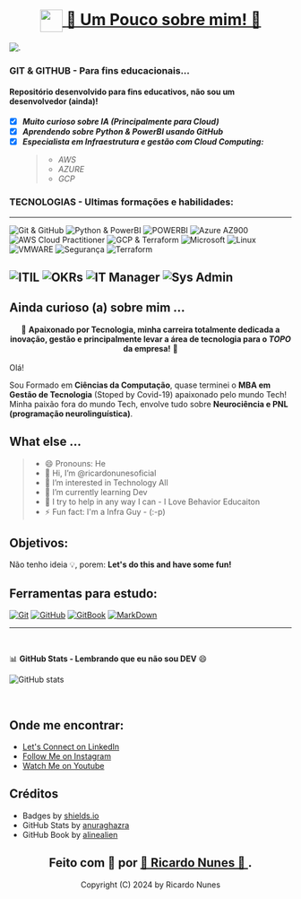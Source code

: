 <!-- Cabeçalhos -->
<h1>
     <div align="center">
     <a href="https://instagram.com/ricardonunes.oficial/">
     <img align="center" width="40px" src="https://th.bing.com/th/id/OIP.RYQd9A6wG-T3bXHApwa0RQHaFR?w=900&h=640&rs=1&pid=ImgDetMain">
     <span>👀 Um Pouco sobre mim! 👀</span>
     </a>
     </div>
</h1>

![.](https://camo.githubusercontent.com/67fc6fe69796a1433e92819310c117759475b5cba29dccedecd68a54e6f60fe6/68747470733a2f2f6d69722d73332d63646e2d63662e626568616e63652e6e65742f70726f6a6563745f6d6f64756c65732f313430305f6f70745f312f3831626234623136353638343031392e363430623630333864313333652e676966)

### GIT & GITHUB - Para fins educacionais...
#### Repositório desenvolvido para fins educativos, não sou um desenvolvedor (ainda)!

- [x] ***Muito curioso sobre IA (Principalmente para Cloud)***
- [x] ***Aprendendo sobre Python & PowerBI usando GitHub***
- [x] ***Especialista em Infraestrutura e gestão com Cloud Computing:***
    > - *AWS*
    > - *AZURE*
    > - *GCP*

### TECNOLOGIAS - Ultimas formações e habilidades:

<p align="center">

-------

![Git & GitHub](https://img.shields.io/badge/Git_&_GitHub-000?style=for-the-badge&logo=github&logoColor=E94D5F)
![Python & PowerBI](https://img.shields.io/badge/Python-000?style=for-the-badge&logo=python&logoColor=E94D5F)
![POWERBI](https://img.shields.io/badge/PowerBI-000?style=for-the-badge&logo=PowerBI&logoColor=E94D5F)
![Azure AZ900](https://img.shields.io/badge/AZURE-000?style=for-the-badge&logo=MicrosoftAzure&logoColor=E94D5F)
![AWS Cloud Practitioner](https://img.shields.io/badge/AWS-000?style=for-the-badge&logo=AmazonAWS&logoColor=E94D5F)
![GCP & Terraform](https://img.shields.io/badge/Google-000?style=for-the-badge&logo=googlecloud&logoColor=E94D5F)
![Microsoft](https://img.shields.io/badge/Microsoft-000?style=for-the-badge&logo=microsoft&logoColor=E94D5F)
![Linux](https://img.shields.io/badge/Linux-000?style=for-the-badge&logo=Linux&logoColor=E94D5F)
![VMWARE](https://img.shields.io/badge/VMWare-000?style=for-the-badge&logo=VMWare&logoColor=E94D5F)
![Segurança](https://img.shields.io/badge/Security-000?style=for-the-badge&logo=Sonicwall&logoColor=E94D5F)
![Terraform](https://img.shields.io/badge/Terraform-000?style=for-the-badge&logo=terraform&logoColor=E94D5F)

![ITIL](https://img.shields.io/badge/ITIL_&_Scrum-000?style=for-the-badge&logo=itil&logoColor=E94D5F)
![OKRs](https://img.shields.io/badge/OKR_&_KPI-000?style=for-the-badge&logo=OKR&logoColor=E94D5F)
![IT Manager](https://img.shields.io/badge/ITSM_Manager-000?style=for-the-badge&logo=ITManager&logoColor=E94D5F)
![Sys Admin](https://img.shields.io/badge/Sys_Admin-000?style=for-the-badge&logo=sysadmin&logoColor=E94D5F)
----------
</p>

<!-- Sobre mim -->
## Ainda curioso (a) sobre mim ...

<div align="center">
🎯 <b>Apaixonado por Tecnologia, minha carreira totalmente dedicada a inovação, gestão e principalmente levar a área de tecnologia para o <i>TOPO</i> da empresa!</b> 🎯
</div>

<br>
Olá!
</br>
<p>
Sou Formado em <b>Ciências da Computação</b>, quase terminei o <b>MBA em Gestão de Tecnologia</b> (Stoped by Covid-19) apaixonado pelo mundo Tech! Minha paixão fora do mundo Tech, envolve tudo sobre <b>Neurociência e PNL (programação neurolinguística)</b>. 
</p>

## What else ...
> - 😄 Pronouns: He
> - 👋 Hi, I’m @ricardonunesoficial
> - 👀 I’m interested in Technology All
> - 🌱 I’m currently learning Dev
> - 💞️ I try to help in any way I can - I Love Behavior Educaiton
> - ⚡ Fun fact: I'm a Infra Guy - (:-p)


<!-- Texto no meio do README -->
## Objetivos:
Não tenho ideia 💡, porem: **Let's do this and have some fun!**


## Ferramentas para estudo:
[![Git](https://img.shields.io/badge/Git-000?style=for-the-badge&logo=git&logoColor=E94D5F)](https://git-scm.com/doc) 
[![GitHub](https://img.shields.io/badge/GitHub-000?style=for-the-badge&logo=github&logoColor=30A3DC)](https://docs.github.com/)
[![GitBook](https://img.shields.io/badge/GitBook-000?style=for-the-badge&logo=gitbook&logoColor=E94D5F)](https://aline-antunes.gitbook.io/formacao-fundamentos-github)
[![MarkDown](https://img.shields.io/badge/MarkDown-000?style=for-the-badge&logo=markdonw&logoColor=E94D5F)](https://github.com/mende1/guia-definitivo-de-markdown)
</br>

-----
<br>

📊 **GitHub Stats - Lembrando que eu não sou DEV** :smile:

![GitHub stats](https://github-readme-stats.vercel.app/api?username=ricardonunesoficial&show_icons=true&theme=radical)

</br>

## Onde me encontrar:
- [Let's Connect on LinkedIn](https://www.linkedin.com/in/ricardonunesoficial/)
- [Follow Me on Instagram](https://www.instagram.com/ricardonunes.oficial/)
- [Watch Me on Youtube](https://www.youtube.com/ricardonunespnl)


## Créditos ##
- Badges by [shields.io](https://shields.io/)
- GitHub Stats by [anuraghazra](https://github.com/anuraghazra/github-readme-stats?tab=readme-ov-file)
- GitHub Book by [alinealien](https://github.com/alinealien)

##
<h2>
<div align="center">Feito com 💞️ por <a href="https://www.instagram.com/ricardonunes.oficial/"> 👋 Ricardo Nunes 👋 </a>.</div>
</h2>

<div align="center"> Copyright (C) 2024 by Ricardo Nunes </div>

<!---
ricardonunesoficial/ricardonunesoficial is a ✨ special ✨ repository because its `README.md` (this file) appears on your GitHub profile.
You can click the Preview link to take a look at your changes.
--->
